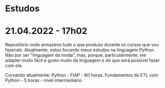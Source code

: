 # Estudos
# 21.04.2022 - 17h02

Repositório onde armazeno tudo o que produzo durante os cursos que vou fazendo.
Atualmente, estou focando meus estudos na linguagem Python. 
Não por ser "linguagem da moda", mas, porque, particularmente, me adaptei muito fácil e gosto muito da linguagem e do que será possível fazer com ela.

Cursando atualmente:
Python - FIAP - 60 horas.
Fundamentos de ETL com Python - 5 horas - nível intermediário.
